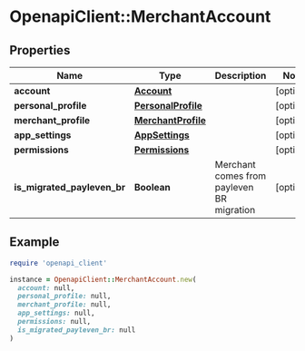 # OpenapiClient::MerchantAccount

## Properties

| Name | Type | Description | Notes |
| ---- | ---- | ----------- | ----- |
| **account** | [**Account**](Account.md) |  | [optional] |
| **personal_profile** | [**PersonalProfile**](PersonalProfile.md) |  | [optional] |
| **merchant_profile** | [**MerchantProfile**](MerchantProfile.md) |  | [optional] |
| **app_settings** | [**AppSettings**](AppSettings.md) |  | [optional] |
| **permissions** | [**Permissions**](Permissions.md) |  | [optional] |
| **is_migrated_payleven_br** | **Boolean** | Merchant comes from payleven BR migration | [optional] |

## Example

```ruby
require 'openapi_client'

instance = OpenapiClient::MerchantAccount.new(
  account: null,
  personal_profile: null,
  merchant_profile: null,
  app_settings: null,
  permissions: null,
  is_migrated_payleven_br: null
)
```

